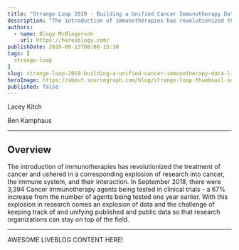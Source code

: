 ```yaml
---
title: "Strange Loop 2019 - Building a Unified Cancer Immunotherapy Data Library"
description: "The introduction of immunotherapies has revolutionized the treatment of cancer and ushered in a corresponding explosion of research into cancer, the immune system, and their interaction. In September 2018, there were 3,394 Cancer Immunotherapy agents being tested in clinical trials - a 67% increase from the number of agents being tested one year earlier. With this explosion in research comes an explosion of data and the challenge of keeping track of and unifying published and public data so that research organizations can stay on top of the field."
authors:
  - name: Blogy McBlogerson
    url: https://heresblogy.com/
publishDate: 2019-09-13T00:00-15:30
tags: [
  strange-loop
]
slug: strange-loop-2019-building-a-unified-cancer-immunotherapy-data-library
heroImage: https://about.sourcegraph.com/blog/strange-loop-thumbnail-square-v2.jpg
published: false
---
```


<div className="container p-0 liveblog-presenters d-flex w-100 text-center">
  <div className="row m-0 w-100">
      <p className=" mr-6 m-0">
        <span className="liveblog-presenters__name">Lacey Kitch</span>
        <a href="https://github.com/ParkerICI" target="_blank" title="GitHub"><i className="fa fa-github pr-2"></i></a>
      </p>
  <p className=" mr-6 m-0">
        <span className="liveblog-presenters__name">Ben Kamphaus</span>
        <a href="https://twitter.com/benkamphaus" target="_blank" title="Twitter"><i className="fa fa-twitter pr-2"></i></a>
        <a href="https://github.com/benkamphaus" target="_blank" title="GitHub"><i className="fa fa-github pr-2"></i></a>
        <a href="http://benkampha.us" target="_blank" title="Speaker's site"><i className="fa fa-globe pr-2"></i></a>
      </p>
  </div>
</div>

---

## Overview

The introduction of immunotherapies has revolutionized the treatment of cancer and ushered in a corresponding explosion of research into cancer, the immune system, and their interaction. In September 2018, there were 3,394 Cancer Immunotherapy agents being tested in clinical trials - a 67% increase from the number of agents being tested one year earlier. With this explosion in research comes an explosion of data and the challenge of keeping track of and unifying published and public data so that research organizations can stay on top of the field.

---

AWESOME LIVEBLOG CONTENT HERE!

